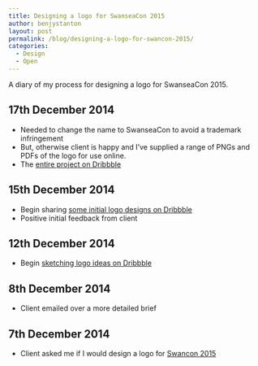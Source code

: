 ```yaml
---
title: Designing a logo for SwanseaCon 2015
author: benjystanton
layout: post
permalink: /blog/designing-a-logo-for-swancon-2015/
categories:
  - Design
  - Open
---
```

A diary of my process for designing a logo for SwanseaCon 2015.

<!--more-->

## 17th December 2014

  * Needed to change the name to SwanseaCon to avoid a trademark infringement
  * But, otherwise client is happy and I’ve supplied a range of PNGs and PDFs of the logo for use online.
  * The [entire project on Dribbble][1]

## 15th December 2014

  * Begin sharing [some initial logo designs on Dribbble][2]
  * Positive initial feedback from client

## 12th December 2014

  * Begin [sketching logo ideas on Dribbble][3]

## 8th December 2014

  * Client emailed over a more detailed brief

## 7th December 2014

  * Client asked me if I would design a logo for [Swancon 2015][4]

 [1]: https://dribbble.com/benjystanton/projects/251590-SwanseaCon-2015 "SwanseaCon logos on Dribbble"
 [2]: https://dribbble.com/shots/1847285-Swancon-Logo-v01-01 "Early Swancon logo designs"
 [3]: https://dribbble.com/shots/1853679-An-early-sketch-of-the-swan "Early sketch on Dribbble"
 [4]: http://swancon.co.uk/ "Swancon 2015 website"